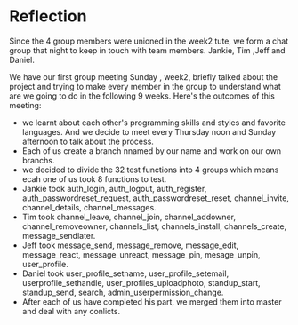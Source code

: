 Reflection
======

Since the 4 group members were unioned in the week2 tute, we form a chat group that night to keep in touch with team members.
Jankie, Tim ,Jeff and Daniel.

We have our first group meeting Sunday , week2, briefly talked about the project and trying to make every member in the group
to understand what are we going to do in the following 9 weeks. Here's the outcomes of this meeting:

* we learnt about each other's programming skills and styles and favorite languages. And we decide to meet every Thursday noon and Sunday afternoon to talk about the 
process.
* Each of us create a branch nnamed by our name and work on our own branchs.
* we decided to divide the 32 test functions into 4 groups which means ecah one of us took 8 functions to test. 
* Jankie took auth_login, auth_logout, auth_register, auth_passwordreset_request, auth_passwordreset_reset, channel_invite, channel_details, channel_messages.
* Tim took channel_leave, channel_join, channel_addowner, channel_removeowner, channels_list, channels_install, channels_create, message_sendlater.
* Jeff took message_send, message_remove, message_edit, message_react, message_unreact, message_pin, mesage_unpin, user_profile.
* Daniel took user_profile_setname, user_profile_setemail, userprofile_sethandle, user_profiles_uploadphoto, standup_start, standup_send, search, admin_userpermission_change.
* After each of us have completed his part, we merged them into master and deal with any conlicts.

